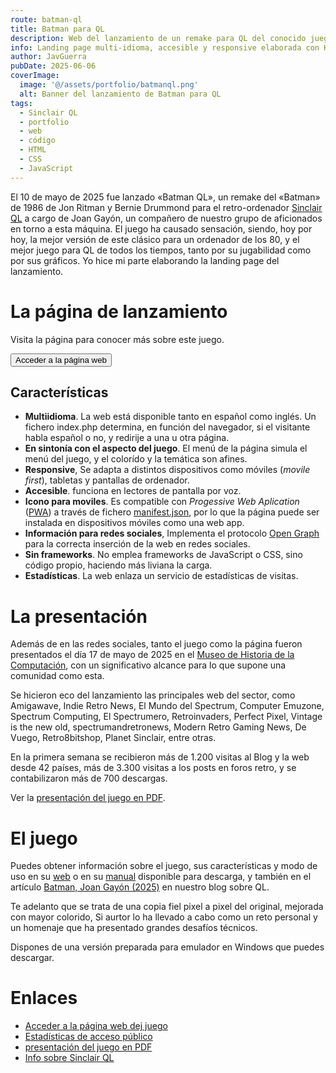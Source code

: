 ```yaml
---
route: batman-ql
title: Batman para QL
description: Web del lanzamiento de un remake para QL del conocido juego de los 80. 
info: Landing page multi-idioma, accesible y responsive elaborada con HTML, CSS y Javascript Vanilla.
author: JavGuerra
pubDate: 2025-06-06
coverImage:
  image: '@/assets/portfolio/batmanql.png'
  alt: Banner del lanzamiento de Batman para QL
tags:
  - Sinclair QL
  - portfolio
  - web
  - código
  - HTML
  - CSS
  - JavaScript
---
```


El 10 de mayo de 2025 fue lanzado «Batman QL», un remake del «Batman» de 1986 de Jon Ritman y Bernie Drummond para el retro-ordenador [Sinclair QL](/blog/sinclair-ql) a cargo de Joan Gayón, un compañero de nuestro grupo de aficionados en torno a esta máquina. El juego ha causado sensación, siendo, hoy por hoy, la mejor versión de este clásico para un ordenador de los 80, y el mejor juego para QL de todos los tiempos, tanto por su jugabilidad como por sus gráficos. Yo hice mi parte elaborando la landing page del lanzamiento.

# La página de lanzamiento

Visita la página para conocer más sobre este juego.

[<button>Acceder a la página web</button>](https://badared.com/badaman/ql/batman)

## Características

- **Multiidioma**. La web está disponible tanto en español como inglés. Un fichero index.php determina, en función del navegador, si el visitante habla español o no, y redirije a una u otra página.
- **En sintonía con el aspecto del juego**. El menú de la página simula el menú del juego, y el colorído y la temática son afines.
- **Responsive**, Se adapta a distintos dispositivos como móviles (*movile first*), tabletas y pantallas de ordenador.
- **Accesible**. funciona en lectores de pantalla por voz.
- **Icono para moviles**. Es compatible con _Progessive Web Aplication_ ([PWA](https://developer.mozilla.org/es/docs/Web/Progressive_web_apps)) a través de fichero [manifest.json](https://developer.mozilla.org/es/docs/Web/Manifest), por lo que la página puede ser instalada en dispositivos móviles como una web app.
- **Información para redes sociales**, Implementa el protocolo [Open Graph](https://ogp.me/) para la correcta inserción de la web en redes sociales.
- **Sin frameworks**. No emplea frameworks de JavaScript o CSS, sino código propio, haciendo más liviana la carga.
- **Estadísticas**. La web enlaza un servicio de estadísticas de visitas.

# La presentación

Además de en las redes sociales, tanto el juego como la página fueron presentados el día 17 de mayo de 2025 en el [Museo de Historia de la Computación](/blog/mhc), con un significativo alcance para lo que supone una comunidad como esta.

Se hicieron eco del lanzamiento las principales web del sector, como Amigawave, Indie Retro News, El Mundo del Spectrum, Computer Emuzone, Spectrum Computing, El Spectrumero, Retroinvaders, Perfect Pixel, Vintage is the new old, spectrumandretronews, Modern Retro Gaming News, De Vuego, Retro8bitshop, Planet Sinclair, entre otras.

En la primera semana se recibieron más de 1.200 visitas al Blog y la web desde 42 países, más de 3.300 visitas a los posts en foros retro, y se contabilizaron más de 700 descargas.

Ver la [presentación del juego en PDF](/doc/Batman-presenta.pdf).

# El juego

Puedes obtener información sobre el juego, sus características y modo de uso en su [web](https://badared.com/badaman/ql/batman) o en su [manual](https://badared.com/badaman/ql/batman/assets/doc/Batman-es.pdf) disponible para descarga, y también en el artículo [Batman, Joan Gayón (2025)](https://sinclairqles.wordpress.com/2025/05/10/batmanql-joan-gayon-2025/) en nuestro blog sobre QL.

Te adelanto que se trata de una copia fiel pixel a pixel del original, mejorada con mayor colorido, Si aurtor lo ha llevado a cabo como un reto personal y un homenaje que ha presentado grandes desafíos técnicos.

Dispones de una versión preparada para emulador en Windows que puedes descargar.

# Enlaces

- [Acceder a la página web dej juego](https://badared.com/badaman/ql/batman)
- [Estadísticas de acceso público](https://batmanql.goatcounter.com/)
- [presentación del juego en PDF](/doc/Batman-presenta.pdf)
- [Info sobre Sinclair QL](/blog/sinclair-ql)